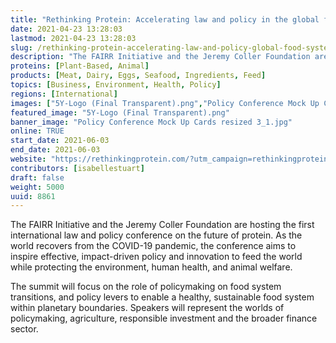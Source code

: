 ```yaml
---
title: "Rethinking Protein: Accelerating law and policy in the global food system"
date: 2021-04-23 13:28:03
lastmod: 2021-04-23 13:28:03
slug: /rethinking-protein-accelerating-law-and-policy-global-food-system
description: "The FAIRR Initiative and the Jeremy Coller Foundation are hosting the first international law and policy conference on the future of protein. As the world recovers from the COVID-19 pandemic, the conference aims to inspire effective, impact-driven policy and innovation to feed the world while protecting the environment, human health, and animal welfare."
proteins: [Plant-Based, Animal]
products: [Meat, Dairy, Eggs, Seafood, Ingredients, Feed]
topics: [Business, Environment, Health, Policy]
regions: [International]
images: ["5Y-Logo (Final Transparent).png","Policy Conference Mock Up Cards resized 3_1.jpg"]
featured_image: "5Y-Logo (Final Transparent).png"
banner_image: "Policy Conference Mock Up Cards resized 3_1.jpg"
online: TRUE
start_date: 2021-06-03
end_date: 2021-06-03
website: "https://rethinkingprotein.com/?utm_campaign=rethinkingprotein-FAIRR&utm_medium=partner&utm_source=proteinreport"
contributors: [isabellestuart]
draft: false
weight: 5000
uuid: 8861
---
```

<p>The FAIRR Initiative and the Jeremy Coller Foundation are hosting the first international law and policy conference on the future of protein. As the world recovers from the COVID-19 pandemic, the conference aims to inspire effective, impact-driven policy and innovation to feed the world while protecting the environment, human health, and animal welfare.</p>
<p>The summit will focus on the role of policymaking on food system transitions, and policy levers to enable a healthy, sustainable food system within planetary boundaries. Speakers will represent the worlds of policymaking, agriculture, responsible investment and the broader finance sector.</p>
